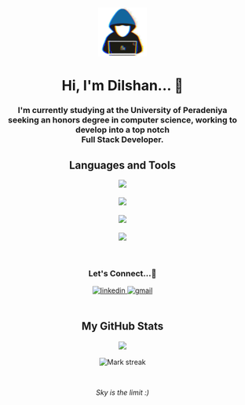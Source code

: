 <br>
<!-- Programmer GIF -->
<p align="center">
    <img src = "https://github.com/0xAbdulKhalid/0xAbdulKhalid/raw/main/assets/mdImages/about_me.gif" width = 100px>
</p>

<!-- Greetings -->
<h1 align="center">Hi, I'm Dilshan... 👋</h1>

<!-- Summary -->
<div class="markdown-heading" dir="auto">
    <h3 align="center" class="heading-element" dir="auto">I'm currently studying at the University of Peradeniya 
    <br>seeking an honors degree in computer science, working to develop into a top notch
    <br> 
    <span>Full Stack Developer</span>.
</div>

<h2 align="center"><b>Languages and Tools</b></h2>

<!-- Icons & Links -->
<p align="center">
    <!-- Languages -->
    <a href="https://skillicons.dev">
        <img src="https://skillicons.dev/icons?i=c,py,java,js,ts,html,css,r" />
    </a>
    <br>
    <br>
    <!-- Web Development -->
    <a href="https://skillicons.dev">
        <img src="https://skillicons.dev/icons?i=nodejs,nestjs,react,next,bootstrap,figma,mysql,postman,tailwind" />
    </a>
    <br>
    <br>
    <!-- Others -->
    <a href="https://skillicons.dev">
        <img src="https://skillicons.dev/icons?i=autocad,aws,git,github,opencv,ps" />
    </a>
    <br>
    <br>
    <!-- IDEs -->
    <a href="https://skillicons.dev">
        <img src="https://skillicons.dev/icons?i=codepen,eclipse,idea,pycharm,vscode" />
    </a>
</p>
<br>

<!-- Contacts -->
<h3 align="center">Let's Connect...🤝</h3>
<div align='center'>
    <a href="https://linkedin.com/in/gdtdilshan" target="_blank">
        <img src="https://img.shields.io/badge/linkedin-%2300acee.svg?color=405DE6&style=for-the-badge&logo=linkedin&logoColor=white" alt=linkedin style="margin-bottom: 5px;"/>
    </a>
    <a target="_blank" href="mailto:gdtdilshan@gmail.com">
        <img src="https://img.shields.io/badge/-Gmail-D14836?style=for-the-badge&logo=Gmail&logoColor=white" alt=gmail style="margin-bottom: 5px;"/>
    </a>
</div>

<br>
<!--- Stats -->
<h2 align="center"><b>My GitHub Stats</b></h2>

<p align="center">
    <img  align="center"  src="https://github-readme-stats.vercel.app/api?username=DilshanGDT&theme=dark&show_icons=true&count_private=true" />
    <br>
    <br>
    <img  title="🔥 Get streak stats for your profile at git.io/streak-stats" alt="Mark streak" src="https://github-readme-streak-stats.herokuapp.com/?user=DilshanGDT&theme=dark&hide_border=false" />
</p>

<br>
<!-- Slogan -->
<p align="center"><i>Sky is the limit :)</i></p>
